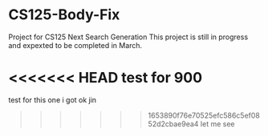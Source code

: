 # CS125-Body-Fix
Project for CS125 Next Search Generation
This project is still in progress and expexted to be completed in March.

<<<<<<< HEAD
test for 900
=======

test for this one i got ok jin
>>>>>>> 1653890f76e70525efc586c5ef0852d2cbae9ea4
let me see